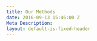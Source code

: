 ```yaml
---
title: Our Methods
date: 2016-09-13 15:46:00 Z
Meta Description: 
layout: default-is-fixed-header
---
```



